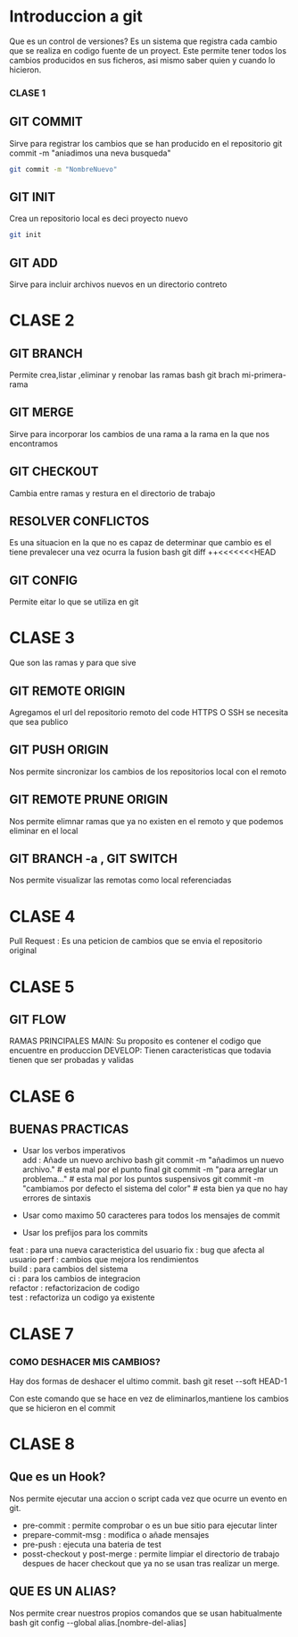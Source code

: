 # Introduccion a git
Que es un control de versiones?
Es un sistema que registra cada cambio que se realiza en codigo fuente de un proyect.
Este permite tener todos los cambios producidos en sus ficheros, asi mismo saber 
quien y cuando lo hicieron. 

### CLASE 1
 ## GIT COMMIT
 Sirve para registrar los cambios que se han producido en el repositorio
   git commit -m "aniadimos una neva busqueda"
```bash
git commit -m "NombreNuevo"
```  
  ## GIT INIT
  Crea un repositorio local es deci proyecto nuevo
 ```bash  
git init
```  
## GIT ADD
Sirve para incluir archivos nuevos en un directorio contreto
# CLASE 2
## GIT BRANCH
Permite crea,listar ,eliminar y renobar las ramas
bash
git brach mi-primera-rama

## GIT MERGE
Sirve para incorporar los cambios de una rama a la rama en la que nos encontramos
## GIT CHECKOUT
Cambia entre ramas y restura en el directorio de trabajo
## RESOLVER CONFLICTOS
Es una situacion en la que no es capaz de determinar que cambio es el tiene prevalecer una vez ocurra la fusion
bash
git diff
++<<<<<<<HEAD

## GIT CONFIG
Permite eitar lo que se utiliza en git

# CLASE 3
Que son las ramas y para que sive
## GIT REMOTE ORIGIN<URL>
Agregamos el url del repositorio remoto del code HTTPS O SSH se necesita que sea publico
## GIT PUSH ORIGIN<rama>
Nos permite sincronizar los cambios  de los repositorios  local con el remoto
 ## GIT REMOTE PRUNE ORIGIN 
 Nos permite elimnar ramas que ya no existen en el remoto  y que podemos eliminar en el local
 ## GIT BRANCH -a ,  GIT SWITCH
 Nos permite visualizar las remotas como local referenciadas
# CLASE 4
Pull Request : Es una peticion de cambios que se envia el repositorio original
# CLASE 5
 ## GIT FLOW
 RAMAS PRINCIPALES
 MAIN: Su proposito es contener el codigo que encuentre en produccion 
 DEVELOP: Tienen caracteristicas que todavia tienen que ser probadas y validas
 # CLASE 6
## BUENAS PRACTICAS
- Usar los verbos imperativos  
add : Añade un nuevo archivo
bash
git commit -m "añadimos un nuevo archivo."  # esta mal por el punto final
git commit -m "para arreglar un problema..." # esta mal por los puntos suspensivos 
git commit -m "cambiamos por defecto el sistema del color" # esta bien ya que no hay errores de sintaxis 

- Usar como maximo 50 caracteres para todos los mensajes de commit
- Usar los prefijos para los commits

feat : para una nueva caracteristica del usuario
fix : bug que afecta al usuario 
 perf : cambios que mejora los rendimientos     
 build : para cambios del sistema  
ci : para los cambios de integracion    
refactor : refactorizacion de codigo      
test : refactoriza un codigo ya  existente
# CLASE 7
### COMO DESHACER MIS CAMBIOS?
Hay dos formas de deshacer el ultimo commit.
bash
git reset --soft HEAD-1

Con este comando que se hace en vez de eliminarlos,mantiene los cambios  que se hicieron en el commit 
# CLASE 8
## Que es un Hook?
Nos permite ejecutar una accion o script cada vez que ocurre un evento en git.
- pre-commit : permite comprobar o es un bue sitio para ejecutar linter   
- prepare-commit-msg : modifica o añade mensajes
- pre-push :  ejecuta una bateria de test
- posst-checkout y post-merge : permite limpiar el directorio de trabajo despues de hacer checkout que ya no se usan tras realizar un merge.
## QUE ES UN ALIAS?
Nos permite crear nuestros propios comandos que se usan habitualmente
bash
git config --global alias.[nombre-del-alias]
